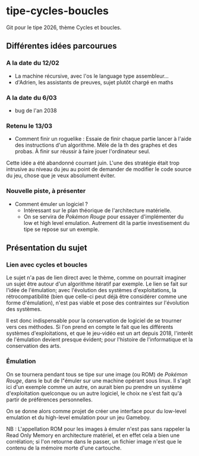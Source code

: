 # tipe-cycles-boucles

Git pour le tipe 2026, thème Cycles et boucles.

## Différentes idées parcourues

### A la date du 12/02

- La machine récursive, avec l'os le language type assembleur...
- d'Adrien, les assistants de preuves, sujet plutôt chargé en maths

### A la date du 6/03

- bug de l'an 2038

### Retenu le 13/03

- Comment finir un roguelike : Essaie de finir chaque partie lancer à l'aide des instructions d'un algorithme.
Mèle de la th des graphes et des probas.
À finir sur réussir à faire jouer l'ordinateur seul.

Cette idée a été abandonné courrant juin. L'une des stratégie était trop intrusive au niveau du jeu au point de demander de modifier le code source du jeu, chose que je veux absolument éviter.

### Nouvelle piste, à présenter

- Comment émuler un logiciel ?
  - Intéressant sur le plan théorique de l'architecture matérielle.
  - On se servira de *Pokémon Rouge* pour essayer d'implémenter du low et high level emulation. Autrement dit la partie investisement du tipe se repose sur un exemple.

## Présentation du sujet

### Lien avec cycles et boucles

Le sujet n'a pas de lien direct avec le thème, comme on pourrait imaginer un sujet être autour d'un algorithme itératif par exemple. Le lien se fait sur l'idée de l'émulation; avec l'évolution des systèmes d'exploitations, la rétrocompatibilité (bien que celle-ci peut déjà être considérer comme une forme d'émulation), n'est pas viable et pose des contraintes sur l'évolution des systèmes.

Il est donc indispensable pour la conservation de logiciel de se trourner vers ces méthodes. Si l'on prend en compte le fait que les différents systèmes d'exploitations, et que le jeu-vidéo est un art depuis 2018, l'interêt de l'émulation devient presque évident; pour l'histoire de l'informatique et la conservation des arts.

### Émulation

On se tournera pendant tous se tipe sur une image (ou ROM) de *Pokémon Rouge*, dans le but de l"émuler sur une machine opérant sous linux. Il s'agit ici d'un exemple comme un autre, on aurait bien pu prendre un système d'exploitation quelconque ou un autre logiciel, le choix ne s'est fait qu'à partir de préférences personnelles.

On se donne alors comme projet de créer une interface pour du low-level emulation et du high-level emulation pour un jeu Gameboy.

NB : L'appellation ROM pour les images à émuler n'est pas sans rappeler la Read Only Memory en architecture matériel, et en effet cela a bien une corrélation; si l'on retourne dans le passer, un fichier image n'est que le contenu de la mémoire morte d'une cartouche.
